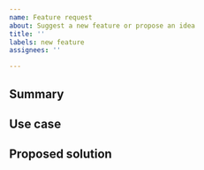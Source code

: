 ```yaml
---
name: Feature request
about: Suggest a new feature or propose an idea
title: ''
labels: new feature
assignees: ''

---
```


## Summary
[NOTE]: # ( Provide a brief description of your request. One or two sentences should be enough. )


## Use case
[NOTE]: # ( Describe the problem you are hoping to solve with this new feature. Please be as detailed as you can. )


## Proposed solution
[NOTE]: # ( Describe your ideal solution. How should it work? How would you interact with the application? What would the application do on your input? )

